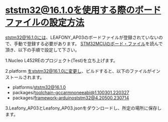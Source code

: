 # ststm32@16.1.0を使用する際のボードファイルの設定方法
ststm32@16.1.0には、LEAFONY_AP03のボードファイルが登録されていないので、手動で登録する必要があります。
[STM32MCUのボード・ファイル](https://docs.leafony.com/docs/environment/stm32/platformio/#stm32mcu%E3%81%AE%E3%83%9C%E3%83%BC%E3%83%89%E3%83%95%E3%82%A1%E3%82%A4%E3%83%AB%E5%8F%82%E8%80%83)を読んで頂き、以下の手順で設定して下さい。</br>

1.Nucleo L452REのプロジェクト(Test)を立ち上げます。</br>

2.platform をststm32@16.1.0に変更し、ビルドすると、以下のファイルがインストールされます。</br>
  * platforms/ststm32@16.1.0</br>
  * packages/toolchain-gccarmnoneeabi@1.100301.220327</br>
  * packages/framework-arduinoststm32@4.20500.230714</br>

3.Leafony_AP03とLeafony_AP03.jsonをダウンロードし、所定の場所に保存します。</br>
